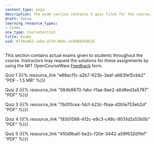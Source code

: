 ```yaml
---
content_type: page
description: The exam section contains 5 quiz files for the course.
draft: false
learning_resource_types:
- Exams
ocw_type: CourseSection
title: Exams
uid: 8776a462-1e5e-a729-06dc-ef4d88356b25
---
```

This section contains actual exams given to students throughout the course. Instructors may request the solutions for these assignments by using the MIT OpenCourseWare [Feedback](https://ocw.mit.edu/contact/) form.

Quiz 1 ({{% resource_link "e88ac11c-a2b7-623b-3aaf-a663fe15cbb2" "PDF ‑ 1.5 MB" %}})

Quiz 2 ({{% resource_link "084b9870-fabc-f1aa-8ae2-a6d8ed3a5787" "PDF" %}})

Quiz 3 ({{% resource_link "7b0f0cea-1dcf-b23c-fbaa-d2b1e753eb2d" "PDF" %}})

Quiz 4 ({{% resource_link "18301588-412c-e9c3-c48c-9031d2a53b0b" "PDF" %}})

Quiz 5 ({{% resource_link "410d9ba0-be2c-f20e-3442-a59f632d1fef" "PDF" %}})